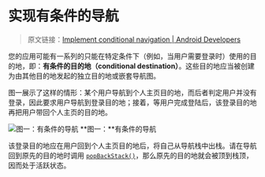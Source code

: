 # 实现有条件的导航
> 原文链接：[Implement conditional navigation  |  Android Developers](https://developer.android.google.cn/topic/libraries/architecture/navigation/navigation-conditional)

您的应用可能有一系列的只能在特定条件下（例如，当用户需要登录时）使用的目的地，即：**有条件的目的地（conditional destination）**。这些目的地应当被创建为由其他目的地发起的独立目的地或嵌套导航图。

图一展示了这样的情形：某个用户导航到个人主页目的地，而后者判定用户并没有登录，因此要求用户导航到登录目的地；接着，等用户完成登陆后，该登录目的地再把用户带回个人主页的目的地。

![图一：有条件的导航](https://developer.android.google.cn/images/topic/libraries/architecture/navigation-conditional-graph.png?hl=zh-cn)
**图一：**有条件的导航

该登录目的地应在用户回到个人主页目的地后，将自己从导航栈中出栈。请在导航回到原先的目的地时调用 [`popBackStack()`](https://developer.android.google.cn/reference/androidx/navigation/NavController.html?hl=zh-cn#popBackStack())，那么原先的目的地就会被顶到栈顶，因而处于活跃状态。
